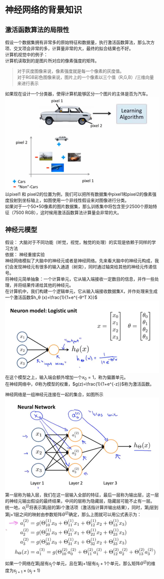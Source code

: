 # 神经网络的背景知识
## 激活函数算法的局限性
假设一个数据集拥有非常多的原始特征和数据量，执行激活函数算法，那么次方项、交叉项会非常的多，计算量非常的大，最终的拟合结果也不好。  
计算机视觉中的例子：  
计算机读取到的是图片所对应的像素强度的矩阵。 
>对于灰度图像来说，像素强度就是每一个像素的灰度值。  
>对于RGB彩色图像来说，图片上的一个像素以三个值（R,G,B）/三维向量 来进行表示  

如果现在设计一个分类器，使得计算机能够区分一个图片的主体是否为汽车。
![](https://raw.githubusercontent.com/l61012345/Pic/master/img/472E9216086782CF8029F2818CA1027A.png)
以pixel1 和 pixel2的位置为例，我们可以把所有数据集中pixel1和pixel2的像素强度投射到坐标轴上，如图使用一个非线性假设来对图像进行分类。  
如果对于一个50*50像素的图片数据集，那么训练集中将包含至少2500个原始特征（7500 RGB），这时候用激活函数算法计算量会非常的大。  

## 神经元模型 
假设： 大脑对于不同功能（听觉，视觉，触觉的处理）的实现是依赖于同样的学习方法  
依据： 神经重接实验  
神经网络模拟了大脑中的神经元或者是神经网络。先来看大脑中的神经元构成，我们会发现神经元有很多的输入通道（树突），同时通过轴突给其他的神经元传递信号。  
将神经元简单抽象：一个计算单元，它从输入端接收一定数目的信息，并作一些处理，并将结果传递给其他的神经元。  
在计算机中，我们构建一个逻辑单元，它从输入端接收数据集X，并作处理来生成一个激活函数$h_θ (x)=\frac{1}{1+e^{-θ^T X}}$
![](https://raw.githubusercontent.com/l61012345/Pic/master/img/20201229183932.png)
在这个模型之上，输入端会额外增加一个$x_0=1$，称为偏置单元。  
在神经网络中，$Θ$称为模型的权重，$g(z)=\frac{1}{1+e^{-z}}$称为激活函数。  

神经网络是一组神经元连接在一起的集合，如图所示  
![](https://raw.githubusercontent.com/l61012345/Pic/master/img/20201229184740.png)
第一层称为输入层，我们在这一层输入全部的特征，最后一层称为输出层，这一层的神经元输出假设的最终结果，中间的层称为隐藏层，隐藏层可能不止有一层。  
统一地，$a_i^(j)$将表示第j层的第i个激活项（激活指计算并输出结果），同时，第j层到第j+1层之间的映射由参数矩阵$Θ^(j)$确定，那么上图就可以用公式表示为：
![](https://raw.githubusercontent.com/l61012345/Pic/master/img/20201229185615.png)
如果一个网络在第j层有$s_j$个单元，且在第j+1层有$s_j+1$个单元，那么矩阵$Θ^(j)$的维度为$s_{j+1} \times (s_j+1)$